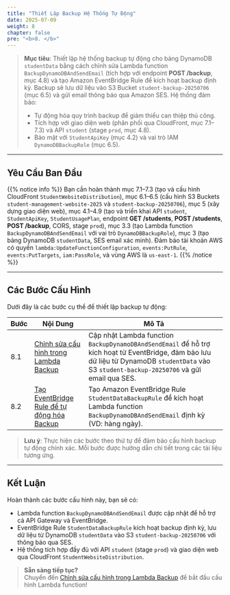 ```yaml
---
title: "Thiết Lập Backup Hệ Thống Tự Động"
date: 2025-07-09
weight: 8
chapter: false
pre: "<b>8. </b>"
---
```


> **Mục tiêu**: Thiết lập hệ thống backup tự động cho bảng DynamoDB `studentData` bằng cách chỉnh sửa Lambda function `BackupDynamoDBAndSendEmail` (tích hợp với endpoint **POST /backup**, mục 4.8) và tạo Amazon EventBridge Rule để kích hoạt backup định kỳ. Backup sẽ lưu dữ liệu vào S3 Bucket `student-backup-20250706` (mục 6.5) và gửi email thông báo qua Amazon SES. Hệ thống đảm bảo:  
> - Tự động hóa quy trình backup để giảm thiểu can thiệp thủ công.  
> - Tích hợp với giao diện web (phân phối qua CloudFront, mục 7.1–7.3) và API `student` (stage `prod`, mục 4.8).  
> - Bảo mật với `StudentApiKey` (mục 4.2) và vai trò IAM `DynamoDBBackupRole` (mục 6.5).

---

## Yêu Cầu Ban Đầu

{{% notice info %}}
Bạn cần hoàn thành mục 7.1–7.3 (tạo và cấu hình CloudFront `StudentWebsiteDistribution`), mục 6.1–6.5 (cấu hình S3 Buckets `student-management-website-2025` và `student-backup-20250706`), mục 5 (xây dựng giao diện web), mục 4.1–4.9 (tạo và triển khai API `student`, `StudentApiKey`, `StudentUsagePlan`, endpoint **GET /students**, **POST /students**, **POST /backup**, CORS, stage `prod`), mục 3.3 (tạo Lambda function `BackupDynamoDBAndSendEmail` với vai trò `DynamoDBBackupRole`), mục 3 (tạo bảng DynamoDB `studentData`, SES email xác minh). Đảm bảo tài khoản AWS có quyền `lambda:UpdateFunctionConfiguration`, `events:PutRule`, `events:PutTargets`, `iam:PassRole`, và vùng AWS là `us-east-1`.
{{% /notice %}}

---

## Các Bước Cấu Hình

Dưới đây là các bước cụ thể để thiết lập backup tự động:

| **Bước** | **Nội Dung** | **Mô Tả** |
|----------|--------------|-----------|
| 8.1 | [Chỉnh sửa cấu hình trong Lambda Backup](/8-automatic-backup/8.1-configuring-lambda-backup/) | Cập nhật Lambda function `BackupDynamoDBAndSendEmail` để hỗ trợ kích hoạt từ EventBridge, đảm bảo lưu dữ liệu từ DynamoDB `studentData` vào S3 `student-backup-20250706` và gửi email qua SES. |
| 8.2 | [Tạo EventBridge Rule để tự động hóa Backup](/8-automatic-backup/8.2-creating-eventbridge-rule/) | Tạo Amazon EventBridge Rule `StudentDataBackupRule` để kích hoạt Lambda function `BackupDynamoDBAndSendEmail` định kỳ (VD: hàng ngày). |

> **Lưu ý**: Thực hiện các bước theo thứ tự để đảm bảo cấu hình backup tự động chính xác. Mỗi bước được hướng dẫn chi tiết trong các tài liệu tương ứng.

---

## Kết Luận

Hoàn thành các bước cấu hình này, bạn sẽ có:  
- Lambda function `BackupDynamoDBAndSendEmail` được cập nhật để hỗ trợ cả API Gateway và EventBridge.  
- EventBridge Rule `StudentDataBackupRule` kích hoạt backup định kỳ, lưu dữ liệu từ DynamoDB `studentData` vào S3 `student-backup-20250706` với thông báo qua SES.  
- Hệ thống tích hợp đầy đủ với API `student` (stage `prod`) và giao diện web qua CloudFront `StudentWebsiteDistribution`.

> **Sẵn sàng tiếp tục?**  
> Chuyển đến [Chỉnh sửa cấu hình trong Lambda Backup](/8-automatic-backup/8.1-configuring-lambda-backup/) để bắt đầu cấu hình Lambda function!